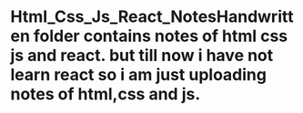 # Html_Css_Js_React_NotesHandwritten folder contains notes of html css js and react. but till now i have not learn react so i am just uploading notes of html,css and js.